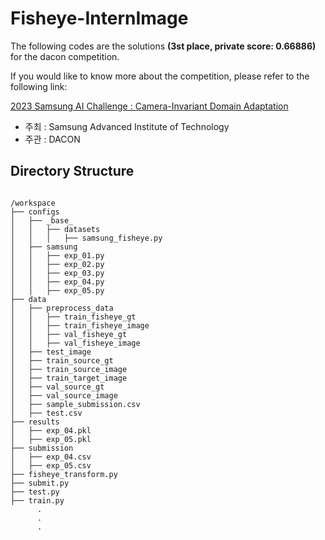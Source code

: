 # Fisheye-InternImage

The following codes are the solutions **(3st place, private score: 0.66886)** for the dacon competition.

If you would like to know more about the competition, please refer to the following link:

[2023 Samsung AI Challenge : Camera-Invariant Domain Adaptation](https://dacon.io/competitions/official/236132/overview/description)

* 주최 : Samsung Advanced Institute of Technology
* 주관 : DACON

## Directory Structure
<pre><code>
/workspace
├── configs
│   ├── _base_
│   │   ├── datasets
│   │   │   ├── samsung_fisheye.py
│   ├── samsung
│   │   ├── exp_01.py
│   │   ├── exp_02.py
│   │   ├── exp_03.py
│   │   ├── exp_04.py
│   │   ├── exp_05.py
├── data
│   ├── preprocess_data
│   │   ├── train_fisheye_gt
│   │   ├── train_fisheye_image
│   │   ├── val_fisheye_gt
│   │   ├── val_fisheye_image
│   ├── test_image
│   ├── train_source_gt
│   ├── train_source_image
│   ├── train_target_image
│   ├── val_source_gt
│   ├── val_source_image
│   ├── sample_submission.csv
│   ├── test.csv
├── results
│   ├── exp_04.pkl
│   ├── exp_05.pkl
├── submission
│   ├── exp_04.csv
│   ├── exp_05.csv
├── fisheye_transform.py
├── submit.py
├── test.py
├── train.py
      .
      .
      .
</code></pre>
